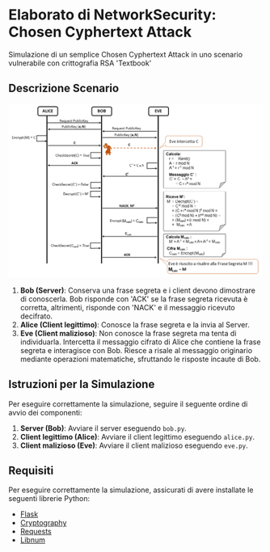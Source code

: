 # Elaborato di NetworkSecurity: Chosen Cyphertext Attack
Simulazione di un semplice Chosen Cyphertext Attack in uno scenario vulnerabile con crittografia RSA 'Textbook'

## Descrizione Scenario
![Sequence Diagram](CCA_sequence_diagram.png)
1. **Bob (Server)**: Conserva una frase segreta e i client devono dimostrare di conoscerla. Bob risponde con 'ACK' se la frase segreta ricevuta è corretta, altrimenti, risponde con 'NACK' e il messaggio ricevuto decifrato.
2. **Alice (Client legittimo)**: Conosce la frase segreta e la invia al Server.
3. **Eve (Client malizioso)**: Non conosce la frase segreta ma tenta di individuarla. Intercetta il messaggio cifrato di Alice che contiene la frase segreta e interagisce con Bob. Riesce a risale al messaggio originario mediante operazioni matematiche, sfruttando le risposte incaute di Bob.

## Istruzioni per la Simulazione
Per eseguire correttamente la simulazione, seguire il seguente ordine di avvio dei componenti:
1. **Server (Bob)**: Avviare il server eseguendo `bob.py`.
2. **Client legittimo (Alice)**: Avviare il client legittimo eseguendo `alice.py`. 
3. **Client malizioso (Eve)**: Avviare il client malizioso eseguendo `eve.py`.

## Requisiti
Per eseguire correttamente la simulazione, assicurati di avere installate le seguenti librerie Python:
- [Flask](https://pypi.org/project/Flask/)
- [Cryptography](https://pypi.org/project/cryptography/)
- [Requests](https://pypi.org/project/requests/)
- [Libnum](https://pypi.org/project/libnum/)